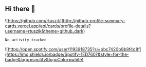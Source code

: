 ## Hi there 👋

![https://github.com/rtuszik](http://github-profile-summary-cards.vercel.app/api/cards/profile-details?username=rtuszik&theme=github_dark)

<!--START_SECTION:waka-->

```txt
No activity tracked
```

<!--END_SECTION:waka-->

![https://open.spotify.com/user/1193918735?si=bbc7420b8b8f4d8f](https://img.shields.io/badge/Spotify-1ED760?&style=for-the-badge&logo=spotify&logoColor=white)